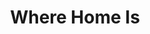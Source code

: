 ---
layout: page_store
id: 4
title: Where Home Is
details: 
contributors: 
 - prikankshitm
facebookurl: 
permalink: /store/4
image: 4.png
---